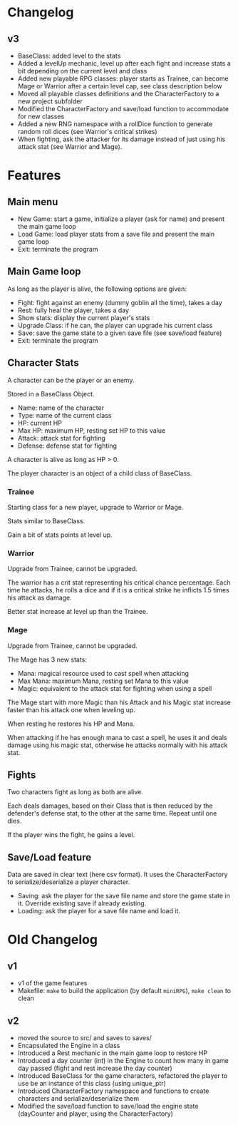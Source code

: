Changelog
=========

v3
--

* BaseClass: added level to the stats
* Added a levelUp mechanic, level up after each fight and increase stats a bit depending on the current level and class
* Added new playable RPG classes: player starts as Trainee, can become Mage or Warrior after a certain level cap, see class description below
* Moved all playable classes definitions and the CharacterFactory to a new project subfolder
* Modified the CharacterFactory and save/load function to accommodate for new classes
* Added a new RNG namespace with a rollDice function to generate random roll dices (see Warrior's critical strikes)
* When fighting, ask the attacker for its damage instead of just using his attack stat (see Warrior and Mage).


Features
========

Main menu
---------

* New Game: start a game, initialize a player (ask for name) and present the main game loop
* Load Game: load player stats from a save file and present the main game loop
* Exit: terminate the program


Main Game loop
--------------

As long as the player is alive, the following options are given:

* Fight: fight against an enemy (dummy goblin all the time), takes a day
* Rest: fully heal the player, takes a day
* Show stats: display the current player's stats
* Upgrade Class: if he can, the player can upgrade his current class
* Save: save the game state to a given save file (see save/load feature)
* Exit: terminate the program


Character Stats
---------------

A character can be the player or an enemy.

Stored in a BaseClass Object.

* Name: name of the character
* Type: name of the current class
* HP: current HP
* Max HP: maximum HP, resting set HP to this value
* Attack: attack stat for fighting
* Defense: defense stat for fighting

A character is alive as long as HP > 0.

The player character is an object of a child class of BaseClass.

### Trainee 

Starting class for a new player, upgrade to Warrior or Mage.

Stats similar to BaseClass.

Gain a bit of stats points at level up.

### Warrior

Upgrade from Trainee, cannot be upgraded.

The warrior has a crit stat representing his critical chance percentage. Each time he attacks, he rolls a dice and if it is a critical strike he inflicts 1.5 times his attack as damage.

Better stat increase at level up than the Trainee.

### Mage

Upgrade from Trainee, cannot be upgraded.

The Mage has 3 new stats: 

* Mana: magical resource used to cast spell when attacking
* Max Mana: maximum Mana, resting set Mana to this value
* Magic: equivalent to the attack stat for fighting when using a spell

The Mage start with more Magic than his Attack and his Magic stat increase faster than his attack one when leveling up.

When resting he restores his HP and Mana.

When attacking if he has enough mana to cast a spell, he uses it and deals damage using his magic stat, otherwise he attacks normally with his attack stat.

Fights
------

Two characters fight as long as both are alive.

Each deals damages, based on their Class that is then reduced by the defender's defense stat, to the other at the same time.
Repeat until one dies.

If the player wins the fight, he gains a level.

Save/Load feature
-----------------

Data are saved in clear text (here csv format).
It uses the CharacterFactory to serialize/deserialize a player character.

* Saving: ask the player for the save file name and store the game state in it. Override existing save if already existing.
* Loading: ask the player for a save file name and load it.


Old Changelog
=============

v1
--

* v1 of the game features
* Makefile: `make` to build the application (by default `miniRPG`), `make clean` to clean


v2
--

* moved the source to src/ and saves to saves/
* Encapsulated the Engine in a class
* Introduced a Rest mechanic in the main game loop to restore HP
* Introduced a day counter (int) in the Engine to count how many in game day passed (fight and rest increase the day counter)
* Introduced BaseClass for the game characters, refactored the player to use be an instance of this class (using unique_ptr)
* Introduced CharacterFactory namespace and functions to create characters and serialize/deserialize them
* Modified the save/load function to save/load the engine state (dayCounter and player, using the CharacterFactory)

